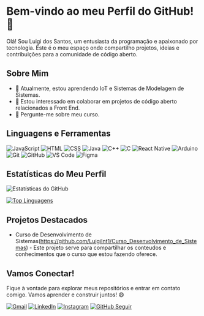 # Bem-vindo ao meu Perfil do GitHub! 👋

Olá! Sou Luigi dos Santos, um entusiasta da programação e apaixonado por tecnologia. Este é o meu espaço onde compartilho projetos, ideias e contribuições para a comunidade de código aberto.

## Sobre Mim

- 🌱 Atualmente, estou aprendendo IoT e Sistemas de Modelagem de Sistemas.
- 👯 Estou interessado em colaborar em projetos de código aberto relacionados a Front End.
- 💬 Pergunte-me sobre meu curso.

## Linguagens e Ferramentas

![JavaScript](https://img.shields.io/badge/-JavaScript-F7DF1E?style=flat&logo=javascript&logoColor=black)
![HTML](https://img.shields.io/badge/-HTML5-E34F26?style=flat&logo=html5&logoColor=white)
![CSS](https://img.shields.io/badge/-CSS3-1572B6?style=flat&logo=css3&logoColor=white)
![Java](https://img.shields.io/badge/-Java-007396?style=flat&logo=java&logoColor=white)
![C++](https://img.shields.io/badge/-C%2B%2B-00599C?style=flat&logo=c%2B%2B&logoColor=white)
![C](https://img.shields.io/badge/-C-A8B9CC?style=flat&logo=c&logoColor=white)
![React Native](https://img.shields.io/badge/-ReactNative-0A2930?style=flat&logo=React&logoColor=2ECFF2)
![Arduino](https://img.shields.io/badge/-Arduino-00979D?style=flat&logo=arduino&logoColor=white)
![Git](https://img.shields.io/badge/-Git-F05032?style=flat&logo=git&logoColor=white)
![GitHub](https://img.shields.io/badge/-GitHub-181717?style=flat&logo=github&logoColor=white)
![VS Code](https://img.shields.io/badge/-VS%20Code-007ACC?style=flat&logo=visual-studio-code&logoColor=white)
![Figma](https://img.shields.io/badge/-Figma-F24E1E?style=flat&logo=figma&logoColor=white)







## Estatísticas do Meu Perfil

![Estatísticas do GitHub](https://github-readme-stats.vercel.app/api?username=LuigiInt1&show_icons=true&theme=radical)

[![Top Linguagens](https://github-readme-stats.vercel.app/api/top-langs/?username=LuigiInt1&layout=compact&theme=radical)](https://github.com/LuigiInt1)

## Projetos Destacados

- Curso de Desenvolvimento de Sistemas(https://github.com/LuigiInt1/Curso_Desenvolvimento_de_Sistemas) - Este projeto serve para compartilhar os conteudos e conhecimentos que o curso que estou fazendo oferece.

## Vamos Conectar!

Fique à vontade para explorar meus repositórios e entrar em contato comigo. Vamos aprender e construir juntos! 😄

[![Gmail](https://img.shields.io/badge/-Gmail-D14836?style=flat&logo=gmail&logoColor=white)](https://mail.google.com/mail/u/0/#inbox?compose=VzqbCKlRxmfdwMZDPjNtrbkbkGCKCMWdlmPpdNRqJQgBFXMvlLPGVSmLtmrXBXPglDsBFTQCpWKsgdQVxJBffVXKcnXTmGsmvcCbrhCBxXBGrkTrsSBrnhNWlQwWgMXWmHgJMKnSJTfrNdrmGPJQQSwvtXsQTTgXfvWZmjvwCFxSkBvMVpgCFJrMxgxnlGBjLhMhXSrWKDHKBsSjmsNWRTPLzGkTjDdlLTpKbLlQmqMCPTtJbnJhQwJG)
[![LinkedIn](https://img.shields.io/badge/-LinkedIn-0077B5?style=flat&logo=linkedin&logoColor=white)](https://www.linkedin.com/in/luigi-dos-santos-bernardo-775335250/)
[![Instagram](https://img.shields.io/badge/-Instagram-E4405F?style=flat&logo=instagram&logoColor=white)](https://www.instagram.com/luigi_s4ntos/)
[![GitHub Seguir](https://img.shields.io/github/followers/LuigiInt1?label=Siga%20no%20GitHub&style=social)](https://github.com/LuigiInt1)

